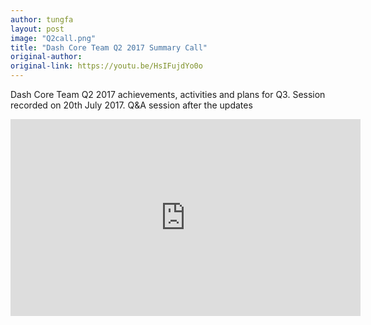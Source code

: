 ```yaml
---
author: tungfa
layout: post
image: "Q2call.png"
title: "Dash Core Team Q2 2017 Summary Call"
original-author: 
original-link: https://youtu.be/HsIFujdYo0o
---
```


Dash Core Team Q2 2017 achievements, activities and plans for Q3. Session recorded on 20th July 2017.
Q&A session after the updates

<iframe width="560" height="315" src="https://www.youtube.com/embed/HsIFujdYo0o" frameborder="0" allowfullscreen></iframe>

